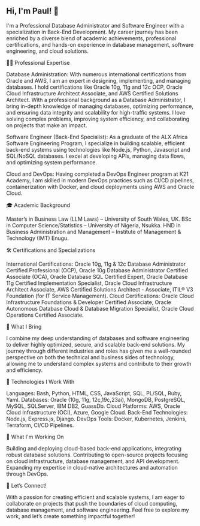 ## Hi, I'm Paul! 👋
I'm a Professional Database Administrator and Software Engineer with a specialization in Back-End Development. My career journey has been enriched by a diverse blend of academic achievements, professional certifications, and hands-on experience in database management, software engineering, and cloud solutions.

👨‍💻 Professional Expertise

Database Administration: With numerous international certifications from Oracle and AWS, I am an expert in designing, implementing, and managing databases. I hold certifications like Oracle 10g, 11g and 12c OCP, Oracle Cloud Infrastructure Architect Associate, and AWS Certified Solutions Architect. With a professional background as a Database Administrator, I bring in-depth knowledge of managing databases, optimizing performance, and ensuring data integrity and scalability for high-traffic systems. I love solving complex problems, improving system efficiency, and collaborating on projects that make an impact.

Software Engineer (Back-End Specialist): As a graduate of the ALX Africa Software Engineering Program, I specialize in building scalable, efficient back-end systems using technologies like Node.js, Python, Javascript and SQL/NoSQL databases. I excel at developing APIs, managing data flows, and optimizing system performance.

Cloud and DevOps: Having completed a DevOps Engineer program at K21 Academy, I am skilled in modern DevOps practices such as CI/CD pipelines, containerization with Docker, and cloud deployments using AWS and Oracle Cloud.

🎓 Academic Background

Master’s in Business Law (LLM Laws) – University of South Wales, UK.
BSc in Computer Science/Statistics – University of Nigeria, Nsukka.
HND in Business Administration and Management – Institute of Management & Technology (IMT) Enugu.

🛠 Certifications and Specializations

International Certifications:
Oracle 10g, 11g & 12c Database Administrator Certified Professional (OCP),
Oracle 10g Database Administrator Certified Associate (OCA),
Oracle Database SQL Certified Expert,
Oracle Database 11g Certified Implementation Specialist,
Oracle Cloud Infrastructure Architect Associate,
AWS Certified Solutions Architect - Associate,
ITIL® V3 Foundation (for IT Service Management).
Cloud Certifications:
Oracle Cloud Infrastructure Foundations & Developer Certified Associate,
Oracle Autonomous Database Cloud & Database Migration Specialist,
Oracle Cloud Operations Certified Associate.

💼 What I Bring

I combine my deep understanding of databases and software engineering to deliver highly optimized, secure, and scalable back-end solutions. My journey through different industries and roles has given me a well-rounded perspective on both the technical and business sides of technology, allowing me to understand complex systems and contribute to their growth and efficiency.

🔧 Technologies I Work With

Languages: Bash, Python, HTML, CSS, JavaScript, SQL, PL/SQL, Ruby, Yaml.
Databases: Oracle (10g, 11g, 12c,19c,23ai), MongoDB, PostgreSQL, MySQL, SQLServer, IBM DB2, GuassDb.
Cloud Platforms: AWS, Oracle Cloud Infrastructure (OCI), Azure, Google Cloud.
Back-End Technologies: Node.js, Express.js, Django.
DevOps Tools: Docker, Kubernetes, Jenkins, Terraform, CI/CD Pipelines.

🌱 What I'm Working On

Building and deploying cloud-based back-end applications, integrating robust database solutions.
Contributing to open-source projects focusing on cloud infrastructure, database management, and API development.
Expanding my expertise in cloud-native architectures and automation through DevOps.

💬 Let’s Connect!

With a passion for creating efficient and scalable systems, I am eager to collaborate on projects that push the boundaries of cloud computing, database management, and software engineering. Feel free to explore my work, and let’s create something impactful together!


<!--
**paulchukwujekwu/paulchukwujekwu** is a ✨ _special_ ✨ repository because its `README.md` (this file) appears on your GitHub profile.

Here are some ideas to get you started:

- 🔭 I’m currently working on ...
- 🌱 I’m currently learning ...
- 👯 I’m looking to collaborate on ...
- 🤔 I’m looking for help with ...
- 💬 Ask me about ...
- 📫 How to reach me: ...
- 😄 Pronouns: ...
- ⚡ Fun fact: ...
-->
